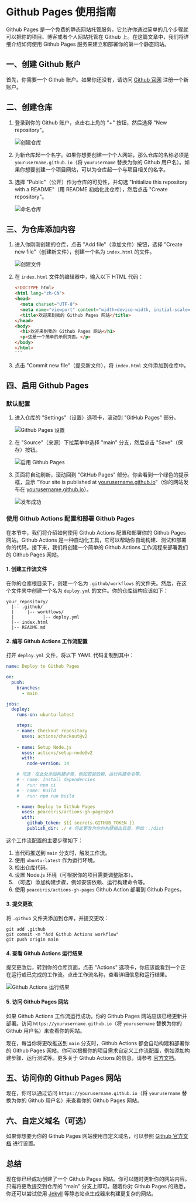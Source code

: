 # Github Pages 使用指南

Github Pages 是一个免费的静态网站托管服务，它允许你通过简单的几个步骤就可以把你的项目、博客或者个人网站托管在 Github 上。在这篇文章中，我们将详细介绍如何使用 Github Pages 服务来建立和部署你的第一个静态网站。

## 一、创建 Github 账户

首先，你需要一个 Github 账户。如果你还没有，请访问 [Github 官网](https://github.com/) 注册一个新账户。

## 二、创建仓库

1. 登录到你的 Github 账户，点击右上角的 "+" 按钮，然后选择 "New repository"。

   ![创建仓库](https://docs.github.com/assets/images/help/repository/repo-create.png)

2. 为新仓库起一个名字。如果你想要创建一个个人网站，那么仓库的名称必须是 `yourusername.github.io`（将 `yourusername` 替换为你的 Github 用户名）。如果你想要创建一个项目网站，可以为仓库起一个与项目相关的名字。

3. 选择 "Public"（公开）作为仓库的可见性，并勾选 "Initialize this repository with a README"（用 README 初始化此仓库），然后点击 "Create repository"。

   ![命名仓库](https://docs.github.com/assets/images/help/repository/create-repository-public.png)

## 三、为仓库添加内容

1. 进入你刚刚创建的仓库，点击 "Add file"（添加文件）按钮，选择 "Create new file"（创建新文件），创建一个名为 `index.html` 的文件。

   ![创建文件](https://docs.github.com/assets/images/help/repository/create_new_file.png)

2. 在 `index.html` 文件的编辑器中，输入以下 HTML 代码：

   ````html
   <!DOCTYPE html>
   <html lang="zh-CN">
   <head>
     <meta charset="UTF-8">
     <meta name="viewport" content="width=device-width, initial-scale=1.0">
     <title>欢迎来到我的 Github Pages 网站</title>
   </head>
   <body>
     <h1>欢迎来到我的 Github Pages 网站</h1>
     <p>这是一个简单的示例页面。</p>
   </body>
   </html>
   ```

3. 点击 "Commit new file"（提交新文件），将 `index.html` 文件添加到仓库中。

## 四、启用 Github Pages
### 默认配置
1. 进入仓库的 "Settings"（设置）选项卡，滚动到 "GitHub Pages" 部分。

   ![Github Pages 设置](https://docs.github.com/assets/images/help/pages/pages-settings.png)

2. 在 "Source"（来源）下拉菜单中选择 "main" 分支，然后点击 "Save"（保存）按钮。

   ![启用 Github Pages](https://docs.github.com/assets/images/help/pages/select-main-as-source.png)

3. 页面将自动刷新，滚动回到 "GitHub Pages" 部分。你会看到一个绿色的提示框，显示 "Your site is published at [yourusername.github.io](https://yourusername.github.io)"（你的网站发布在 [yourusername.github.io](https://yourusername.github.io)）。

   ![发布成功](https://docs.github.com/assets/images/help/pages/pages-success.png)

### 使用 Github Actions 配置和部署 Github Pages

在本节中，我们将介绍如何使用 Github Actions 配置和部署你的 Github Pages 网站。Github Actions 是一种自动化工具，它可以帮助你自动构建、测试和部署你的代码。接下来，我们将创建一个简单的 Github Actions 工作流程来部署我们的 Github Pages 网站。

#### 1. 创建工作流文件

在你的仓库根目录下，创建一个名为 `.github/workflows` 的文件夹。然后，在这个文件夹中创建一个名为 `deploy.yml` 的文件。你的仓库结构应该如下：

```
your_repository/
  |-- .github/
  |     |-- workflows/
  |           |-- deploy.yml
  |-- index.html
  |-- README.md
```

#### 2. 编写 Github Actions 工作流配置

打开 `deploy.yml` 文件，将以下 YAML 代码复制到其中：

```yaml
name: Deploy to Github Pages

on:
  push:
    branches:
      - main

jobs:
  deploy:
    runs-on: ubuntu-latest

    steps:
    - name: Checkout repository
      uses: actions/checkout@v2
      
    - name: Setup Node.js
      uses: actions/setup-node@v2
      with:
        node-version: 14

    # 可选：在此处添加构建步骤，例如安装依赖、运行构建命令等。
    # - name: Install dependencies
    #   run: npm ci
    # - name: Build
    #   run: npm run build

    - name: Deploy to Github Pages
      uses: peaceiris/actions-gh-pages@v3
      with:
        github_token: ${{ secrets.GITHUB_TOKEN }}
        publish_dir: ./ # 将此更改为你的构建输出目录，例如：./dist
```

这个工作流配置的主要步骤如下：

1. 当代码推送到 `main` 分支时，触发工作流。
2. 使用 `ubuntu-latest` 作为运行环境。
3. 检出仓库代码。
4. 设置 Node.js 环境（可根据你的项目需要调整版本）。
5. （可选）添加构建步骤，例如安装依赖、运行构建命令等。
6. 使用 `peaceiris/actions-gh-pages` Github Action 部署到 Github Pages。

#### 3. 提交更改

将 `.github` 文件夹添加到仓库，并提交更改：

```
git add .github
git commit -m "Add Github Actions workflow"
git push origin main
```

#### 4. 查看 Github Actions 运行结果

提交更改后，转到你的仓库页面，点击 "Actions" 选项卡，你应该能看到一个正在运行或已完成的工作流。点击工作流名称，查看详细信息和运行结果。

![Github Actions 运行结果](https://docs.github.com/assets/images/help/repository/actions-tab.png)

#### 5. 访问 Github Pages 网站

如果 Github Actions 工作流运行成功，你的 Github Pages 网站应该已经更新并部署。访问 `https://yourusername.github.io`（将 `yourusername` 替换为你的 Github 用户名）来查看你的网站。

现在，每当你将更改推送到 `main` 分支时，Github Actions 都会自动构建和部署你的 Github Pages 网站。你可以根据你的项目需求自定义工作流配置，例如添加构建步骤、运行测试等。更多关于 Github Actions 的信息，请参考 [官方文档](https://docs.github.com/en/actions)。

## 五、访问你的 Github Pages 网站

现在，你可以通过访问 `https://yourusername.github.io`（将 `yourusername` 替换为你的 Github 用户名）来查看你的 Github Pages 网站。

## 六、自定义域名（可选）

如果你想要为你的 Github Pages 网站使用自定义域名，可以参照 [Github 官方文档](https://docs.github.com/en/pages/configuring-a-custom-domain-for-your-github-pages-site) 进行设置。

## 总结

现在你已经成功创建了一个 Github Pages 网站。你可以随时更新你的网站内容，只需将更改提交到仓库的 "main" 分支上即可。随着你对 Github Pages 的熟悉，你还可以尝试使用 [Jekyll](https://jekyllrb.com/) 等静态站点生成器来构建更复杂的网站。
